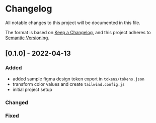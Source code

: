 # Changelog
All notable changes to this project will be documented in this file.

The format is based on [Keep a Changelog](https://keepachangelog.com/en/1.0.0/),
and this project adheres to [Semantic Versioning](https://semver.org/spec/v2.0.0.html).


## [0.1.0] - 2022-04-13
### Added
- added sample figma design token export in `tokens/tokens.json`
- transform color values and create `tailwind.config.js`
- initial project setup

### Changed
### Fixed